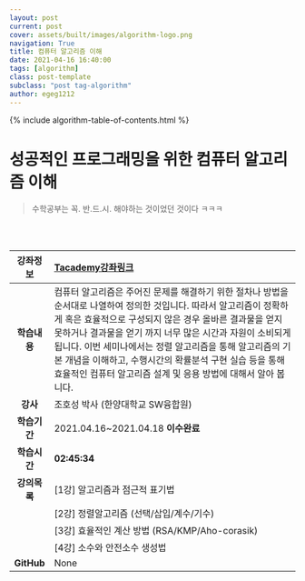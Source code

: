 ```yaml
---
layout: post
current: post
cover: assets/built/images/algorithm-logo.png
navigation: True
title: 컴퓨터 알고리즘 이해
date: 2021-04-16 16:40:00
tags: [algorithm]
class: post-template
subclass: "post tag-algorithm"
author: egeg1212
---
```

{% include algorithm-table-of-contents.html %}

# 성공적인 프로그래밍을 위한 컴퓨터 알고리즘 이해

> 수학공부는 꼭. 반.드.시. 해야하는 것이었던 것이다 ㅋㅋㅋ

<br><br>

| **강좌정보** | [Tacademy강좌링크](https://tacademy.skplanet.com/live/player/onlineLectureDetail.action)                                                                                                                                                                                                                                                                                                                                                |
| :----------: | :-------------------------------------------------------------------------------------------------------------------------------------------------------------------------------------------------------------------------------------------------------------------------------------------------------------------------------------------------------------------------------------------------------------------------------------- |
| **학습내용** | 컴퓨터 알고리즘은 주어진 문제를 해결하기 위한 절차나 방법을 순서대로 나열하여 정의한 것입니다. 따라서 알고리즘이 정확하게 혹은 효율적으로 구성되지 않은 경우 올바른 결과물을 얻지 못하거나 결과물을 얻기 까지 너무 많은 시간과 자원이 소비되게 됩니다. 이번 세미나에서는 정렬 알고리즘을 통해 알고리즘의 기본 개념을 이해하고, 수행시간의 확률분석 구현 실습 등을 통해 효율적인 컴퓨터 알고리즘 설계 및 응용 방법에 대해서 알아 봅니다. |
|   **강사**   | 조호성 박사 (한양대학교 SW융합원)                                                                                                                                                                                                                                                                                                                                                                                                       |
| **학습기간** | 2021.04.16~2021.04.18 **이수완료**                                                                                                                                                                                                                                                                                                                                                                                                      |
| **학습시간** | **02:45:34**                                                                                                                                                                                                                                                                                                                                                                                                                            |
| **강의목록** | [1강] 알고리즘과 점근적 표기법                                                                                                                                                                                                                                                                                                                                                                                                          |
|              | [2강] 정렬알고리즘 (선택/삽입/계수/기수)                                                                                                                                                                                                                                                                                                                                                                                                |
|              | [3강] 효율적인 계산 방법 (RSA/KMP/Aho-corasik)                                                                                                                                                                                                                                                                                                                                                                                          |
|              | [4강] 소수와 안전소수 생성법                                                                                                                                                                                                                                                                                                                                                                                                            |
|  **GitHub**  | None                                                                                                                                                                                                                                                                                                                                                                                                                                    |
